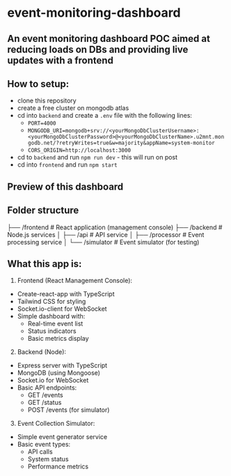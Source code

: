 # event-monitoring-dashboard

## An event monitoring dashboard POC aimed at reducing loads on DBs and providing live updates with a frontend

## How to setup:

- clone this repository
- create a free cluster on mongodb atlas
- cd into `backend` and create a `.env` file with the following lines:
  - `PORT=4000`
  - `MONGODB_URI=mongodb+srv://<yourMongoDbClusterUsername>:<yourMongoDbClusterPassword>@<yourMongoDbClusterName>.u2mnt.mongodb.net/?retryWrites=true&w=majority&appName=system-monitor`
  - `CORS_ORIGIN=http://localhost:3000`
- cd to `backend` and run `npm run dev` - this will run on post
- cd into `frontend` and run `npm start`

## Preview of this dashboard

## Folder structure

├── /frontend # React application (management console)
├── /backend # Node.js services
│ ├── /api # API service
│ ├── /processor # Event processing service
│ └── /simulator # Event simulator (for testing)

## What this app is:

1. Frontend (React Management Console):

- Create-react-app with TypeScript
- Tailwind CSS for styling
- Socket.io-client for WebSocket
- Simple dashboard with:
  - Real-time event list
  - Status indicators
  - Basic metrics display

2. Backend (Node):

- Express server with TypeScript
- MongoDB (using Mongoose)
- Socket.io for WebSocket
- Basic API endpoints:
  - GET /events
  - GET /status
  - POST /events (for simulator)

3. Event Collection Simulator:

- Simple event generator service
- Basic event types:
  - API calls
  - System status
  - Performance metrics
